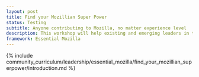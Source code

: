 ```yaml
---
layout: post
title: Find your Mozillian Super Power
status: Testing
subtitle: Anyone contributing to Mozilla, no matter experience level
description: This workshop will help existing and emerging leaders in the Mozilla community explore, identify and personalize the unique opportunity of their participation at Mozilla. Opportunities reflect the virtuous circle of participation which positively impacts goals of the project and individual.
framework: Essential Mozilla
---
```

{% include community_curriculum/leadership/essential_mozilla/find_your_mozillian_superpower/introduction.md %}
